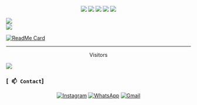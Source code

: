 <p align="center">
  <img src="https://img.shields.io/badge/-JavaScript-black?style=flat-square&logo=javascript" />
  <img src="https://img.shields.io/badge/-Node.js-black?style=flat-square&logo=Node.js" />
<img src="https://img.shields.io/badge/-HTML5-black?style=flat-square&logo=html5&logoColor=e34f26" />
<img src="https://img.shields.io/badge/-CSS3-black?style=flat-square&logo=css3&logoColor=1572b6" />
  <img src="https://img.shields.io/badge/-GitHub-black?style=flat-square&logo=github" /> <br>
</p>



![](https://github-readme-stats.vercel.app/api?username=xct007&theme=default&hide_border=true&include_all_commits=true&count_private=false)<br/>
![](https://github-readme-streak-stats.herokuapp.com/?user=xct007&theme=default&hide_border=true)<br/>

[![ReadMe Card](https://github-readme-stats.vercel.app/api/pin/?username=xct007&repo=nekopoi-scraper&theme=default)](https://github.com/xct007/nekopoi-scraper)
___
<p align="center">Visitors</p>


![](https://count.getloli.com/get/@xct007?theme=rule34)

### [` 📫 Contact`]
<p align="center">
<a href="https://www.instagram.com/david.stefen" target="_blank"><img src="https://img.shields.io/badge/Instagram-%23E4405F.svg?&style=flat-square&logo=instagram&logoColor=white" alt="Instagram"></a>
<a href="https://api.whatsapp.com/send?phone=6282186587597&text=hi" target="_blank"><img src="https://img.shields.io/badge/Whatsapp-%808080.svg?&style=flat-square&logo=Whatsapp&logoColor=white" alt="WhatsApp"></a>
<a href="mailto:davidstefen56@gmail.com" target="_blank"><img src="https://img.shields.io/badge/Gmail-D14836?style=flat-square&logo=gmail&logoColor=white" alt="Gmail"></a>
</p>
